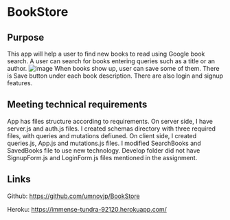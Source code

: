 # BookStore
## Purpose
This app will help a user to find new books to read using Google book search. A user can search for books entering queries such as a title or an author. ![image](https://user-images.githubusercontent.com/88174852/150915877-aee13ad1-cb0f-4659-9834-df2ca04cf2ec.png)
When books show up, user can save some of them. There is Save button under each book description. There are also login and signup features. 
## Meeting technical requirements
App has files structure according to requirements. On server side, I have server.js and auth.js files. I created schemas directory with three required files, with queries and mutations defiuned. On client side, I created queries.js, App.js and mutations.js files. I modified SearchBooks and SavedBooks file to use new technology. Develop folder did not have SignupForm.js and LoginForm.js files mentioned in the assignment. 

## Links
Github: https://github.com/umnovjp/BookStore

Heroku: https://immense-tundra-92120.herokuapp.com/
